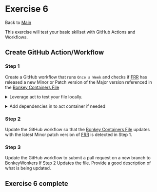 # Exercise 6

Back to [Main](../README.md)

This exercise will test your basic skillset with GitHub Actions and Workflows.

## Create GitHub Action/Workflow

### Step 1

Create a GitHub workflow that runs `Once a Week` and checks if [FRR](https://GitHub.com/FRRouting/frr)
has released a new Minor or Patch version of the Major version referenced in the
[Bonkey Containers File](./BonkeyContainers.yaml)

<details>
  <summary>
  Leverage act to test your file locally.
  </summary>

  ```code
    Create your file in the local .github folder
    act -l
    act -j name_of_job
 ```

 </details>
  </p>

<details>
  <summary>
  Add dependencies in to act container if needed
  </summary>

  ```code
docker build -t act-local .
docker tag act-local:latest localhost:5000/act-local:latest
docker image push localhost:5000/act-local:latest
 ```

 </details>
  </p>

### Step 2

Update the GitHub workflow so that the [Bonkey Containers File](./BonkeyContainers.yaml)
updates with the latest Minor patch version of [FRR](https://GitHub.com/FRRouting/frr)
is detected in Step 1.

### Step 3

Update the GitHub workflow to submit a pull request on a new branch to BonkeyWonkers
If Step 2 Updates the file. Provide a good description of what is being updated.

## Exercise 6 complete

